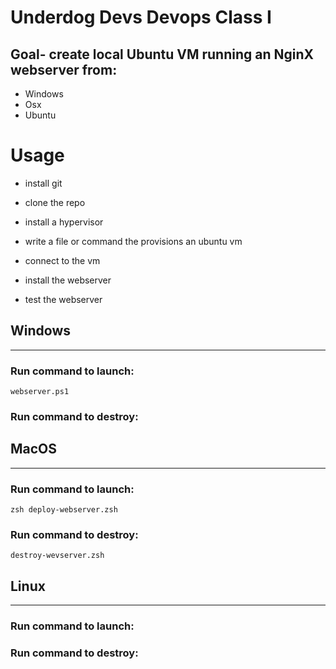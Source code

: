 # **Underdog Devs Devops Class I**

## Goal- create local Ubuntu VM running an NginX webserver from:
* Windows
* Osx
* Ubuntu



# Usage

- install git

- clone the repo

- install a hypervisor

- write a file or command the provisions an ubuntu vm

- connect to the vm

- install the webserver

- test the webserver



## **Windows**
---

### Run command to launch:

`webserver.ps1`



### Run command to destroy:





## **MacOS**
---

### Run command to launch:

`zsh deploy-webserver.zsh`



### Run command to destroy:

`destroy-wevserver.zsh`



## **Linux**
---

### Run command to launch:






### Run command to destroy:

